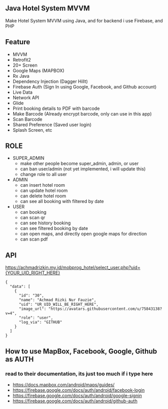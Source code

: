 ## Java Hotel System MVVM
Make Hotel System MVVM using Java, and for backend i use Firebase, and PHP

## Feature
- MVVM
- Retrofit2
- 20+ Screen
- Google Maps (MAPBOX)
- Rx Java
- Dependency Injection (Dagger Hillt)
- Firebase Auth (Sign In using Google, Facebook, and Github account)
- Live Data
- Network API 
- Glide
- Print booking details to PDF with barcode
- Make Barcode (Already encrypt barcode, only can use in this app)
- Scan Barcode
- Shared Preference (Saved user login)
- Splash Screen, etc

## ROLE
- SUPER_ADMIN
  - make other people become super_admin, admin, or user
  - can ban user/admin (not yet implemented, i will update this)
  - change role to all user
- ADMIN
  - can insert hotel room
  - can update hotel room
  - can delete hotel room
  - can see all booking with filtered by date
- USER
  - can booking
  - can scan qr
  - can see history booking
  - can see filtered booking by date
  - can open maps, and directly open google maps for direction
  - can scan pdf

## API 
https://achmadrizkin.my.id/mobprog_hotel/select_user.php?uid={YOUR_UID_RIGHT_HERE}

    {
      "data": [
        {
          "id": "30",
          "name": "Achmad Rizki Nur Fauzie",
          "uid": "UR_UID_WILL_BE_RIGHT_HERE",
          "image_url": "https://avatars.githubusercontent.com/u/75843138?v=4",
          "role": "user",
          "log_via": "GITHUB"
        }
      ]
    }

## How to use MapBox, Facebook, Google, Github as AUTH
### read to their documentation, its just too much if i type here
- https://docs.mapbox.com/android/maps/guides/
- https://firebase.google.com/docs/auth/android/facebook-login
- https://firebase.google.com/docs/auth/android/google-signin
- https://firebase.google.com/docs/auth/android/github-auth
